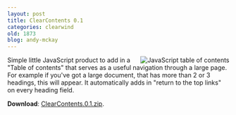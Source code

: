 ```yaml
---
layout: post
title: ClearContents 0.1
categories: clearwind
old: 1873
blog: andy-mckay
---
```

<img src="http://www.agmweb.ca/files/clear-contents.png" alt="JavaScript table of contents" style="float: right;" />
Simple little JavaScript product to add in a "Table of contents" that serves as a useful navigation through a large page. For example if you've got a large document, that has more than 2 or 3 headings, this will appear. It automatically adds in "return to the top links" on every heading field.

<strong>Download</strong>: <a href="http://www.agmweb.ca/files/ClearContents.0.1.zip">ClearContents.0.1.zip</a>.